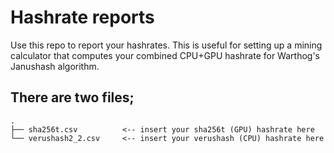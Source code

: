# Hashrate reports

Use this repo to report your hashrates. This is useful for setting up a mining calculator that computes your combined CPU+GPU hashrate for Warthog's Janushash algorithm.
## There are two files;
```
.
├── sha256t.csv          <-- insert your sha256t (GPU) hashrate here
└── verushash2_2.csv     <-- insert your verushash (CPU) hashrate here
```
